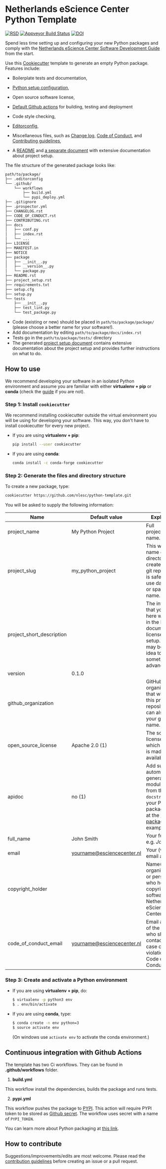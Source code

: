 # Netherlands eScience Center Python Template

[![RSD](https://img.shields.io/badge/rsd-python--template-00a3e3.svg)](https://research-software.nl/software/nlesc-python-template)
[![Appveyor Build Status](https://ci.appveyor.com/api/projects/status/a99ph5fv1carejrr/branch/master?svg=true)](https://ci.appveyor.com/project/jvdzwaan/python-template/branch/master)
[![DOI](https://zenodo.org/badge/DOI/10.5281/zenodo.1310751.svg)](https://doi.org/10.5281/zenodo.1310751)

Spend less time setting up and configuring your new Python packages and comply with the
[Netherlands eScience Center Software Development Guide](https://guide.esciencecenter.nl/)
from the start.

Use this [Cookiecutter](https://cookiecutter.readthedocs.io) template to generate
an empty Python package. Features include:

- Boilerplate tests and documentation,
- [Python setup configuration]({{cookiecutter.project_slug}}/setup.py),
- Open source software license,
- [Default Github actions]({{cookiecutter.project_slug}}/.github/workflows) for building, testing and deployment

- Code style checking,
- [Editorconfig]({{cookiecutter.project_slug}}/.editorconfig),
- Miscellaneous files, such as [Change log]({{cookiecutter.project_slug}}/CHANGELOG.rst), [Code of Conduct]({{cookiecutter.project_slug}}/CODE_OF_CONDUCT.rst), and [Contributing guidelines]({{cookiecutter.project_slug}}/CONTRIBUTING.rst),
- A [README]({{cookiecutter.project_slug}}/README.rst) and [a separate document]({{cookiecutter.project_slug}}/project_setup.rst) with extensive documentation about project setup.

The file structure of the generated package looks like:

```bash
path/to/package/
├── .editorconfig
└── .github/
    └── workflows
        ├── build.yml
        └── pypi_deploy.yml
├── .gitignore
├── .prospector.yml
├── CHANGELOG.rst
├── CODE_OF_CONDUCT.rst
├── CONTRIBUTING.rst
├── docs
│   ├── conf.py
│   ├── index.rst
│   └── ...
├── LICENSE
├── MANIFEST.in
├── NOTICE
├── package
│   ├── __init__.py
│   ├── __version__.py
│   └── package.py
├── README.rst
├── project_setup.rst
├── requirements.txt
├── setup.cfg
├── setup.py
└── tests
    ├── __init__.py
    ├── test_lint.py
    └── test_package.py
```

* Code (existing or new) should be placed in `path/to/package/package/` (please choose a better name for your software!).
* Add documentation by editing `path/to/package/docs/index.rst`
* Tests go in the `path/to/package/tests/` directory
* The generated [project setup document]({{cookiecutter.project_slug}}/project_setup.rst) contains extensive documentation about the project setup and provides further instructions on what to do.

## How to use

We recommend developing your software in an isolated Python environment and
assume you are familiar with either **virtualenv + pip** or **conda** (check the
[guide](https://guide.esciencecenter.nl/best_practices/language_guides/python.html#dependencies-and-package-management)
if you are not).

### Step 1: Install `cookiecutter`

We recommend installing cookiecutter outside the virtual environment you will
be using for developing your software. This way, you don't have to install
cookiecutter for every new project.

* If you are using **virtualenv + pip**:
	```bash
	pip install --user cookiecutter
	```


* If you are using **conda**:
	```bash
	conda install -c conda-forge cookiecutter
	```

### Step 2: Generate the files and directory structure

To create a new package, type:
```bash
cookiecutter https://github.com/nlesc/python-template.git
```

You will be asked to supply the following information:

| Name                      | Default value | Explanation |
| ------------------------- | ------------- | ----------- |
| project_name              | My Python Project  | Full project/package name.  |
| project_slug              | my_python_project  | This will be the name of the directory to be created and the git repository. It is safest not to use dashes (-) or spaces in this name. |
| project_short_description |   | The information that you enter here will end up in the README, documentation, license, and setup.py, so it may be a good idea to prepare something in advance. |
| version                   | 0.1.0  |   |
| github_organization       |   | GitHub organization that will contain this project's repository. This can also be your github user name. |
| open_source_license       | Apache 2.0 (1)  | The software license under which the code is made available.  |
| apidoc                    | no (1)  | Add support for automatically generating a module index from the `docstrings` in your Python package (look at the [scriptcwl package](http://scriptcwl.readthedocs.io/en/latest/apidocs/scriptcwl.html) for an example).
| full_name                 | John Smith  | Your full name, e.g. _John Smith_.   |
| email                     | yourname@esciencecenter.nl | Your (work) email address  |
| copyright_holder          |   | Name(s) of the organization(s) or person(s) who hold the copyright of the software (e.g., Netherlands eScience Center).  |
| code_of_conduct_email     | yourname@esciencecenter.nl | Email address of the person who should be contacted in case of violations of the Code of Conduct.  |

### Step 3: Create and activate a Python environment

* If you are using **virtualenv + pip**, do:
	 ```bash
	 $ virtualenv -p python3 env
	 $ . env/bin/activate
	 ```
* If you are using **conda**, type:
	```bash
	$ conda create -n env python=3
	$ source activate env
	```
	(On windows use `activate env` to activate the conda environment.)

## Continuous integration with Github Actions

The template has two Ci workflows. They can be found in **.github/workflows** folder.

1. **build.yml**

This workflow install the dependencies, builds the package and runs tests.

2. **pypi.yml**

This workflow pushes the package to [PYPI](https://pypi.org/). This action will require PYPI token to be stored as [Github secret](https://help.github.com/en/actions/configuring-and-managing-workflows/creating-and-storing-encrypted-secrets). The workflow uses secret with a name of `PYPI_TOKEN`.

You can learn more about Python packaging at [this link](https://packaging.python.org/tutorials/packaging-projects/).


## How to contribute

Suggestions/improvements/edits are most welcome. Please read the [contribution guidelines](CONTRIBUTING.md) before creating an issue or a pull request.
